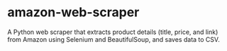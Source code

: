 # amazon-web-scraper
A Python web scraper that extracts product details (title, price, and link) from Amazon using Selenium and BeautifulSoup, and saves data to CSV.
